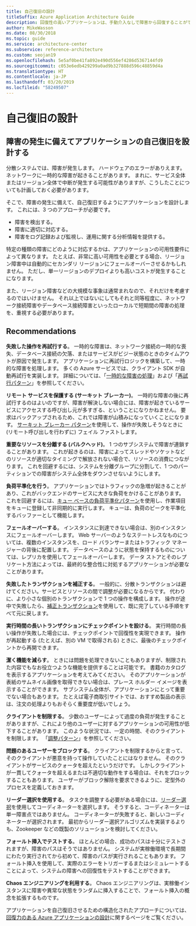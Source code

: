 ```yaml
---
title: 自己復旧の設計
titleSuffix: Azure Application Architecture Guide
description: 回復性の高いアプリケーションは、手動介入なしで障害から回復することができます。
author: MikeWasson
ms.date: 08/30/2018
ms.topic: guide
ms.service: architecture-center
ms.subservice: reference-architecture
ms.custom: seojan19
ms.openlocfilehash: 5e5af0be41fa892e490d556ef4286d5367144fd9
ms.sourcegitcommit: c053e6edb429299a0ad9b327888d596c48859d4a
ms.translationtype: HT
ms.contentlocale: ja-JP
ms.lasthandoff: 03/20/2019
ms.locfileid: "58249507"
---
```

# <a name="design-for-self-healing"></a>自己復旧の設計

## <a name="design-your-application-to-be-self-healing-when-failures-occur"></a>障害の発生に備えてアプリケーションの自己復旧を設計する

分散システムでは、障害が発生します。 ハードウェアのエラーがありえます。 ネットワークに一時的な障害が起きることがあります。 まれに、サービス全体またはリージョン全体で中断が発生する可能性がありますが、こうしたことについても計画しておく必要があります。

そこで、障害の発生に備えて、自己復旧するようにアプリケーションを設計します。 これには、3 つのアプローチが必要です。

- 障害を検出する。
- 障害に適切に対応する。
- 障害をログ記録および監視し、運用に関する分析情報を提供する。

特定の種類の障害にどのように対応するかは、アプリケーションの可用性要件によって異なります。 たとえば、非常に高い可用性を必要とする場合、リージョン障害中は自動的にセカンダリ リージョンにフェールオーバーさせるかもしれません。 ただし、単一リージョンのデプロイよりも高いコストが発生することになります。

また、リージョン障害などの大規模な事象は通常まれなので、それだけを考慮するのではいけません。 それ以上ではないにしてもそれと同等程度に、ネットワーク接続障害やデータベース接続障害といったローカルで短期間の障害の処理を、重視する必要があります。

## <a name="recommendations"></a>Recommendations

**失敗した操作を再試行する**。 一時的な障害は、ネットワーク接続の一時的な喪失、データベース接続の欠落、またはサービスがビジー状態のときのタイムアウトが原因で発生します。 アプリケーションに再試行ロジックを構築して、一時的な障害を処理します。 多くの Azure サービスでは、クライアント SDK が自動再試行を実装します。 詳細については、「[一時的な障害の処理][transient-fault-handling]」および「[再試行パターン][retry]」を参照してください。

**リモート サービスを保護する (サーキット ブレーカー)**。 一時的な障害の後に再試行するのはよいのですが、障害が解決しない場合には、障害が起きているサービスにアクセスする呼び出し元が多すぎる、ということになりかねません。 要求はバックアップされるため、これでは障害が山積みになっていくことになります。 [サーキット ブレーカー パターン][circuit-breaker]を使用して、操作が失敗しそうなときに (リモート呼び出しを行わずに) フェイル ファストします。

**重要なリソースを分離する (バルクヘッド)**。 1 つのサブシステムで障害が連鎖することがあります。 これが起きるのは、障害によってスレッドやソケットなどのリソースが適切なタイミングで解放されない場合で、リソースの消費につながります。 これを回避するには、システムを分離グループに分割して、1 つのパーティションでの障害がシステム全体をダウンさせないようにします。

**負荷平準化を行う**。 アプリケーションではトラフィックの急増が起きることがあり、これがバックエンドのサービスに大きな負荷をかけることがあります。 これを回避するには、[キュー ベースの負荷平準化パターン][load-level]を使用し、作業項目をキューに登録して非同期的に実行します。 キューは、負荷のピークを平準化するバッファーとして機能します。

**フェールオーバーする**。 インスタンスに到達できない場合は、別のインスタンスにフェールオーバーします。 Web サーバーのようなステートレスなものについては、複数のインスタンスを、ロード バランサーまたはトラフィック マネージャーの背後に配置します。 データベースのように状態を保持するものについては、レプリカを使用してフェールオーバーします。 データ ストアとそのレプリケート方法によっては、最終的な整合性に対処するアプリケーションが必要なことがあります。

**失敗したトランザクションを補正する**。 一般的に、分散トランザクションは避けてください。サービスとリソースの間で調整が必要になるからです。 代わりに、より小さな個別のトランザクションで 1 つの操作を構成します。 操作が途中で失敗したら、[補正トランザクション][compensating-transactions]を使用して、既に完了している手順をすべて元に戻します。

**実行時間の長いトランザクションにチェックポイントを設ける**。 実行時間の長い操作が失敗した場合には、チェックポイントで回復性を実現できます。 操作が再起動する (たとえば、別の VM で取得される) ときに、最後のチェックポイントから再開できます。

**潔く機能を減らす**。 ときには問題を処理できないこともありますが、制限された内容でもなお役立つような機能を提供することは可能です。 書籍のカタログを表示するアプリケーションを考えてみてください。 そのアプリケーションが表紙のサムネイル画像を取得できない場合は、プレース ホルダー イメージを表示することができます。 サブシステム全体が、アプリケーションにとって重要でない場合もあります。 たとえば電子商取引サイトでは、おすすめ製品の表示は、注文の処理よりもおそらく重要度が低いでしょう。

**クライアントを制限する**。 少数のユーザーによって過度の負荷が発生することがありますが、これにより他のユーザーに対するアプリケーションの可用性が低下することがあります。 このような状況では、一定の時間、そのクライアントを制限します。 「[調整パターン][throttle]」を参照してください。

**問題のあるユーザーをブロックする**。 クライアントを制限するからと言って、そのクライアントが悪意を持って操作していたことにはなりません。 そのクライアントがサービスのクォータを超えたというだけです。 しかしクライアントが一貫してクォータを超えるまたは不適切な動作をする場合は、それをブロックすることもあります。 ユーザーがブロック解除を要求できるように、定型外のプロセスを定義しておきます。

**リーダー選択を使用する**。 タスクを調整する必要がある場合には、[リーダー選択][leader-election]を使用してコーディネーターを選択します。 そうすると、コーディネーターは単一障害点ではありません。 コーディネーターが失敗すると、新しいコーディネーターが選択されます。 最初からリーダー選択アルゴリズムを実装するよりも、Zookeeper などの既製のソリューションを検討してください。

**フォールト挿入でテストする**。 ほとんどの場合、成功のパスは十分にテストされますが、障害のパスはそうではありません。 システムが実稼働環境で長期間にわたり実行されてから初めて、障害のパスが実行されることもあります。 フォールト挿入を使用して、実際のエラーをトリガーするまたはシミュレートすることによって、システムの障害への回復性をテストすることができます。

**Chaos エンジニアリングを利用する**。 Chaos エンジニアリングは、実稼働インスタンスに障害や異常な状態をランダムに挿入することで、フォールト挿入の概念を拡張するものです。

アプリケーションを自己復旧させるための構造化されたアプローチについては、[回復力のある Azure アプリケーションの設計][resiliency-overview]に関するページをご覧ください。

<!-- links -->

[circuit-breaker]: ../../patterns/circuit-breaker.md
[compensating-transactions]: ../../patterns/compensating-transaction.md
[leader-election]: ../../patterns/leader-election.md
[load-level]: ../../patterns/queue-based-load-leveling.md
[resiliency-overview]: ../../resiliency/index.md
[retry]: ../../patterns/retry.md
[throttle]: ../../patterns/throttling.md
[transient-fault-handling]: ../../best-practices/transient-faults.md
